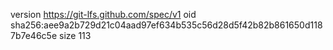version https://git-lfs.github.com/spec/v1
oid sha256:aee9a2b729d21c04aad97ef634b535c56d28d5f42b82b861650d1187b7e46c5e
size 113
